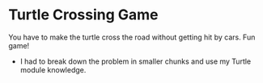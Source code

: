 # Turtle Crossing Game
You have to make the turtle cross the road without getting hit by cars. Fun game!

- I had to break down the problem in smaller chunks and use my Turtle module knowledge.
